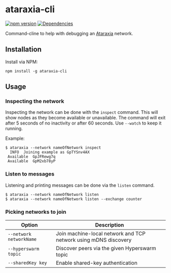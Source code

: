 # ataraxia-cli

[![npm version](https://img.shields.io/npm/v/ataraxia-cli)](https://www.npmjs.com/package/ataraxia-cli)
[![Dependencies](https://img.shields.io/librariesio/release/npm/ataraxia-cli)](https://libraries.io/npm/ataraxia-cli)

Command-cline to help with debugging an [Ataraxia](https://github.com/aholstenson/ataraxia)
network.

## Installation

Install via NPM:

```
npm install -g ataraxia-cli
```

## Usage

### Inspecting the network

Inspecting the network can be done with the `inspect` command. This will
show nodes as they become available or unavailable. The command will exit
after 5 seconds of no inactivity or after 60 seconds. Use `--watch` to keep
it running.

Example:

```
$ ataraxia --network nameOfNetwork inspect
  INFO  Joining example as GpTYSnv4AX
 Available  GpJFRewg7q
 Available  GpM2xb78yP
```

### Listen to messages

Listening and printing messages can be done via the `listen` command.

```
$ ataraxia --network nameOfNetwork listen
$ ataraxia --network nameOfNetwork listen --exchange counter
```

### Picking networks to join

Option                     | Description
---------------------------|------------------
`--network networkName`    | Join machine-local network and TCP network using mDNS discovery
`--hyperswarm topic`       | Discover peers via the given Hyperswarm topic
`--sharedKey key`          | Enable shared-key authentication
